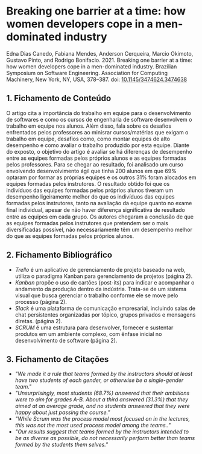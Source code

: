 # Breaking one barrier at a time: how women developers cope in a men-dominated industry

Edna Dias Canedo, Fabiana Mendes, Anderson Cerqueira, Marcio Okimoto, Gustavo Pinto, and Rodrigo Bonifacio. 2021. Breaking one barrier at a time: how women developers cope in a men-dominated industry. Brazilian Symposium on Software Engineering. Association for Computing Machinery, New York, NY, USA, 378–387. doi: [10.1145/3474624.3474638](https://doi.org/10.1145/3474624.3474638)

## 1. Fichamento de Conteúdo

O artigo cita a importância do trabalho em equipe para o desenvolvimento de softwares e como os cursos de engenharia de software desenvolvem o trabalho em equipe nos alunos. Além disso, fala sobre os desafios enfrentados pelos professores ao minisrar cursos/matérias que exigam o trabalho em equipe, desafios como, como montar equipes de alto desempenho e como avaliar o trabalho produzido por esta equipe. Diante do exposto, o objetivo do artigo é avaliar se há diferenças de desempenho entre as equipes formadas pelos próprios alunos e as equipes formadas pelos professores. Para se chegar ao resultado, foi analisado um curso envolvendo desenvolvimento ágil que tinha 200 alunos em que 69% optaram por formar as próprias equipes e os outros 31% foram alocados em equipes formadas pelos instrutores. O resultado obtido foi que os indivíduos das equipes formadas pelos próprios alunos tiveram um desempenho ligeiramente melhor do que os indivíduos das equipes formadas pelos instrutores, tanto na avaliação da equipe quanto no exame final individual, apesar de não haver diferença signiﬁcativa de resultado entre as equipes em cada grupo. Os autores chegaram a conclusão de que as equipes formadas pelos instrutores que pretendem ser o mais diversificadas possível, não necessariamente têm um desempenho melhor do que as equipes formadas pelos próprios alunos.

## 2. Fichamento Bibliográfico 

* _Trello_ é um aplicativo de gerenciamento de projeto baseado na web, utiliza o paradigma Kanban para gerenciamento de projetos (página 2).
* _Kanban_ propõe o uso de cartões (post-its) para indicar e acompanhar o andamento da produção dentro da indústria. Trata-se de um sistema visual que busca gerenciar o trabalho conforme ele se move pelo processo (página 2).
* _Slack_ é uma plataforma de comunicação empresarial, incluindo salas de chat persistentes organizadas por tópico, grupos privados e mensagens diretas. (página 2).
* _SCRUM_ é uma estrutura para desenvolver, fornecer e sustentar produtos em um ambiente complexo, com ênfase inicial no desenvolvimento de software (página 2).

## 3. Fichamento de Citações 

* _"We made it a rule that teams formed by the instructors should at least have two students of each gender, or otherwise be a single-gender team."_
* _"Unsurprisingly, most students (68.7%) answered that their ambitions were to aim for grades A-B. About a third answered (31.3%) that they aimed at an average grade, and no students answered that they were happy about just passing the course."_
* _"While Scrum was the process model most focused on in the lectures, this was not the most used process model among the teams.."_
* _"Our results suggest that teams formed by the instructors intended to be as diverse as possible, do not necessarily perform better than teams formed by the students them selves."_
